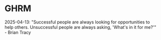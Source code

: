 # GHRM

2025-04-13: "Successful people are always looking for opportunities to help others. Unsuccessful people are always asking, 'What's in it for me?'" - Brian Tracy